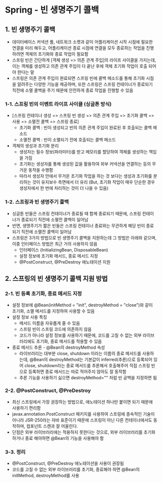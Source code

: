 # Spring - 빈 생명주기 콜백

## 1. 빈 생명주기 콜백
- 데이터베이스 커넥션 풀, 네트워크 소켓과 같이 어플리케이션 시작 시점에 필요한 연결을 미리 해두고, 어플리케이션 종료 시점에 연결을 모두 종료하는 작업을 진행하려면 객체의 초기화와 종료 작업이 필요함
- 스프링 빈은 간단하게 [객체 생성 => 의존 관계 주입]의 라이프 사이클을 가지는데, 이는 객체를 생성하고 의존 관계 주입이 다 끝난 후에 객체 초기화 작업이 호출 되어야 한다는 말
- 스프링은 의존 관계 주입이 완료되면 스프링 빈에 콜백 메소드를 통해 초기화 시점을 알려주는 다양한 기능을 제공하며, 또한 스프링은 스프링 컨테이너가 종료되기 직전에 소멸 콜백을 주기 때문에 안전하게 종료 작업을 진행할 수 있음

### 1-1. 스프링 빈의 이벤트 라이프 사이클 (싱글톤 방식)
- [스프링 컨테이너 생성 => 스프링 빈 생성 => 의존 관계 주입 => 초기화 콜백 => 사용 => 소멸전 콜백 => 스프링 종료]
	- 초기화 콜백 : 빈이 생성되고 빈의 의존 관계 주입이 완료된 후 호출되는 콜백 메소드
	- 소멸전 콜백 : 빈이 소멸되기 전에 호출되는 콜백 메소드
- 객체의 생성과 초기화 분리
	- 생성자는 필수 정보(파라미터)를 받고 메모리를 할당하여 객체를 생성하는 책임을 가짐
	- 초기화는 생성자를 통해 생성된 값을 활용하여 외부 커넥션을 연결하는 등의 무거운 동작을 수행함
	- 따라서 생성자 안에서 무거운 초기화 작업을 하는 것 보다는 생성과 초기화를 분리하는 것이 유지보수 측면에서 더 유리 (But, 초기화 작업이 매우 단순한 경우 생성자에서 한 번에 처리하는 것이 더 나을 수 있음)

### 1-2. 스프링과 빈 생명주기 콜백
- 싱글톤 빈들은 스프링 컨테이너가 종료될 때 함께 종료되기 때문에, 스프링 컨테이너가 종료되기 직전에 소멸전 콜백이 일어남
- 반면, 생명주기가 짧은 빈들은 스프링 컨테이너 종료와는 무관하게 해당 빈이 종료되기 직전에 소멸전 콜백이 일어남
- 스프링은 3가지 방법으로 빈 생명주기 콜백을 지원하는데 그 방법은 아래와 같으며, 이중 인터페이스 방법은 최근 거의 사용하지 않음
	- 인터페이스 (InitializingBean, DisposableBean)
	- 설정 정보에 초기화 메서드, 종료 메서드 지정
	- @PostConstruct, @PreDestroy 애노테이션 지원

## 2. 스프링의 빈 생명주기 콜백 지원 방법

### 2-1. 빈 등록 초기화, 종료 메서드 지정
- 설정 정보에 @Bean(initMethod = "init", destroyMethod = "close")와 같이 초기화, 소멸 메서드를 지정하여 사용할 수 있음
- 설정 정보 사용 특징
    - 메서드 이름을 자유롭게 줄 수 있음
    - 스프링 빈이 스프링 코드에 의존하지 않음
    - 코드가 아니라 설정 정보를 사용하기 때문에, 코드를 고칠 수 없는 외부 라이브러리에도 초기화, 종료 메서드를 적용할 수 있음
- 종료 메서드 추론 - @Bean의 destroyMethod 속성
    - 라이브러리는 대부분 close, shutdown 이라는 이름의 종료 메서드를 사용하는데, @Bean의 destroyMethod는 기본값이 inferred(추론)으로 등록되어 있어 close, shutdown라는 종료 메서드를 추론해서 호출해주어 직접 스프링 빈으로 등록하면 종료 메서드는 따로 적어주지 않아도 잘 동작함
    - 추론 기능을 사용하기 싫으면 destroyMethod="" 처럼 빈 공백을 지정하면 됨

### 2-2. @PostConstruct, @PreDestroy
- 최신 스프링에서 가장 권장하는 방법으로, 애노테이션 하나만 붙이면 되기 때문에 사용하기 편리함
- javax.annotation.PostConstruct 패키지를 사용하여 스프링에 종속적인 기술이 아니라 JSR-250라는 자바 표준이기 때문에 스프링이 아닌 다른 컨테이너에서도 동작하며, 컴포넌트 스캔과 잘 어울린다.
- 단점은 외부 라이브러리에는 적용하지 못한다는 것으로, 외부 라이브러리를 초기화하거나 종료 해야하면 @Bean의 기능을 사용해야 함

### 3-3. 정리
- @PostConstruct, @PreDestroy 애노테이션을 사용이 권장됨
- 코드를 고칠 수 없는 외부 라이브러리를 초기화, 종료해야 하면 @Bean의 initMethod, destroyMethod를 사용